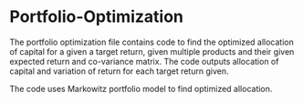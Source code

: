 # Portfolio-Optimization

The portfolio optimization file contains code to find the optimized allocation of capital for a given a target return, given multiple products and their given expected return and co-variance matrix. The code outputs allocation of capital and variation of return for each target return given.

The code uses Markowitz portfolio model to find optimized allocation.
